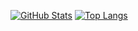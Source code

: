 [![GitHub Stats](https://github-readme-stats.vercel.app/api?username=Suqatri&count_private=true&show_icons=true)](https://github.com/anuraghazra/github-readme-stats)
[![Top Langs](https://github-readme-stats.vercel.app/api/top-langs/?username=Suqatri&count_private=true)](https://github.com/anuraghazra/github-readme-stats)
